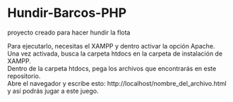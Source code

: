 # Hundir-Barcos-PHP
proyecto creado para hacer hundir la flota

Para ejecutarlo, necesitas el XAMPP y dentro activar la opción Apache.  
Una vez activada, busca la carpeta htdocs en la carpeta de instalación de XAMPP.  
Dentro de la carpeta htdocs, pega los archivos que encontrarás en este repositorio.  
Abre el navegador y escribe esto: http://localhost/nombre_del_archivo.html y así podrás jugar a este juego.  
